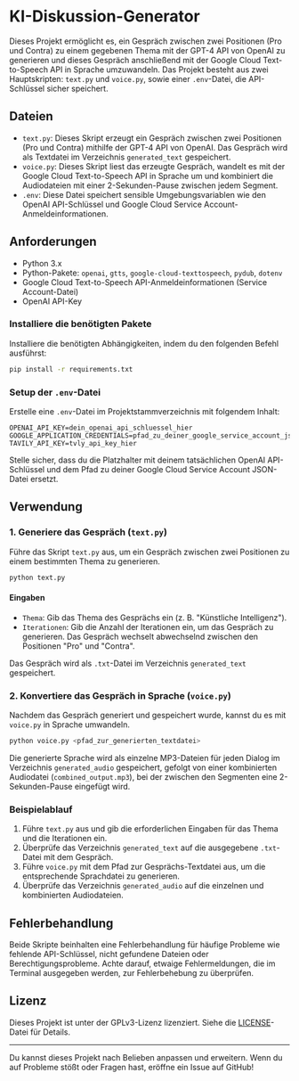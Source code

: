 # KI-Diskussion-Generator

Dieses Projekt ermöglicht es, ein Gespräch zwischen zwei Positionen (Pro und Contra) zu einem gegebenen Thema mit der GPT-4 API von OpenAI zu generieren und dieses Gespräch anschließend mit der Google Cloud Text-to-Speech API in Sprache umzuwandeln. Das Projekt besteht aus zwei Hauptskripten: `text.py` und `voice.py`, sowie einer `.env`-Datei, die API-Schlüssel sicher speichert.

## Dateien

- `text.py`: Dieses Skript erzeugt ein Gespräch zwischen zwei Positionen (Pro und Contra) mithilfe der GPT-4 API von OpenAI. Das Gespräch wird als Textdatei im Verzeichnis `generated_text` gespeichert.
- `voice.py`: Dieses Skript liest das erzeugte Gespräch, wandelt es mit der Google Cloud Text-to-Speech API in Sprache um und kombiniert die Audiodateien mit einer 2-Sekunden-Pause zwischen jedem Segment.
- `.env`: Diese Datei speichert sensible Umgebungsvariablen wie den OpenAI API-Schlüssel und Google Cloud Service Account-Anmeldeinformationen.

## Anforderungen

- Python 3.x
- Python-Pakete: `openai`, `gtts`, `google-cloud-texttospeech`, `pydub`, `dotenv`
- Google Cloud Text-to-Speech API-Anmeldeinformationen (Service Account-Datei)
- OpenAI API-Key

### Installiere die benötigten Pakete

Installiere die benötigten Abhängigkeiten, indem du den folgenden Befehl ausführst:

```bash
pip install -r requirements.txt
```

### Setup der `.env`-Datei

Erstelle eine `.env`-Datei im Projektstammverzeichnis mit folgendem Inhalt:

```
OPENAI_API_KEY=dein_openai_api_schluessel_hier
GOOGLE_APPLICATION_CREDENTIALS=pfad_zu_deiner_google_service_account_json
TAVILY_API_KEY=tvly_api_key_hier
```

Stelle sicher, dass du die Platzhalter mit deinem tatsächlichen OpenAI API-Schlüssel und dem Pfad zu deiner Google Cloud Service Account JSON-Datei ersetzt.

## Verwendung

### 1. Generiere das Gespräch (`text.py`)

Führe das Skript `text.py` aus, um ein Gespräch zwischen zwei Positionen zu einem bestimmten Thema zu generieren.

```bash
python text.py
```

#### Eingaben

- `Thema`: Gib das Thema des Gesprächs ein (z. B. "Künstliche Intelligenz").
- `Iterationen`: Gib die Anzahl der Iterationen ein, um das Gespräch zu generieren. Das Gespräch wechselt abwechselnd zwischen den Positionen "Pro" und "Contra".

Das Gespräch wird als `.txt`-Datei im Verzeichnis `generated_text` gespeichert.

### 2. Konvertiere das Gespräch in Sprache (`voice.py`)

Nachdem das Gespräch generiert und gespeichert wurde, kannst du es mit `voice.py` in Sprache umwandeln.

```bash
python voice.py <pfad_zur_generierten_textdatei>
```

Die generierte Sprache wird als einzelne MP3-Dateien für jeden Dialog im Verzeichnis `generated_audio` gespeichert, gefolgt von einer kombinierten Audiodatei (`combined_output.mp3`), bei der zwischen den Segmenten eine 2-Sekunden-Pause eingefügt wird.

### Beispielablauf

1. Führe `text.py` aus und gib die erforderlichen Eingaben für das Thema und die Iterationen ein.
2. Überprüfe das Verzeichnis `generated_text` auf die ausgegebene `.txt`-Datei mit dem Gespräch.
3. Führe `voice.py` mit dem Pfad zur Gesprächs-Textdatei aus, um die entsprechende Sprachdatei zu generieren.
4. Überprüfe das Verzeichnis `generated_audio` auf die einzelnen und kombinierten Audiodateien.

## Fehlerbehandlung

Beide Skripte beinhalten eine Fehlerbehandlung für häufige Probleme wie fehlende API-Schlüssel, nicht gefundene Dateien oder Berechtigungsprobleme. Achte darauf, etwaige Fehlermeldungen, die im Terminal ausgegeben werden, zur Fehlerbehebung zu überprüfen.

## Lizenz

Dieses Projekt ist unter der GPLv3-Lizenz lizenziert. Siehe die [LICENSE](LICENSE)-Datei für Details.

---

Du kannst dieses Projekt nach Belieben anpassen und erweitern. Wenn du auf Probleme stößt oder Fragen hast, eröffne ein Issue auf GitHub!
